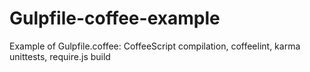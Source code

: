 Gulpfile-coffee-example
=======================

Example of Gulpfile.coffee: CoffeeScript compilation, coffeelint, karma unittests, require.js build

